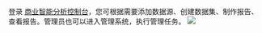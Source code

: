 登录 [商业智能分析控制台](https://console.cloud.tencent.com/bi)，您可根据需要添加数据源、创建数据集、制作报告、查看报告。管理员也可以进入管理系统，执行管理任务。
![](https://main.qcloudimg.com/raw/1f5589adbf24890e8aa24acb14d5b9d2.jpg)
